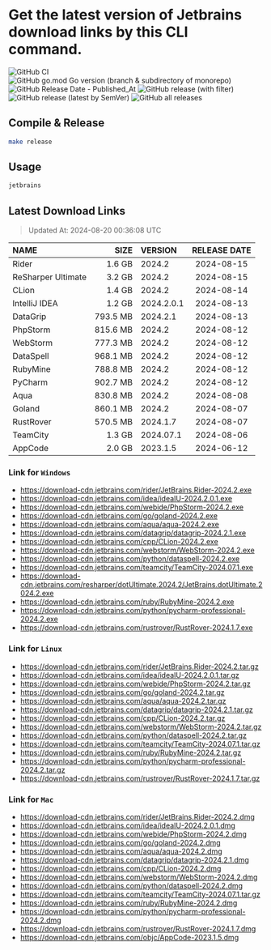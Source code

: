# Get the latest version of Jetbrains download links by this CLI command.

![GitHub CI](https://github.com/designinlife/jetbrains/actions/workflows/ci.yml/badge.svg)
![GitHub go.mod Go version (branch & subdirectory of monorepo)](https://img.shields.io/github/go-mod/go-version/designinlife/jetbrains/master)
![GitHub Release Date - Published_At](https://img.shields.io/github/release-date/designinlife/jetbrains)
![GitHub release (with filter)](https://img.shields.io/github/v/release/designinlife/jetbrains)
![GitHub release (latest by SemVer)](https://img.shields.io/github/downloads/designinlife/jetbrains/v1.1.10/total)
![GitHub all releases](https://img.shields.io/github/downloads/designinlife/jetbrains/total)

## Compile & Release

```bash
make release
```

## Usage

```bash
jetbrains
```

## Latest Download Links

> Updated At: 2024-08-20 00:36:08 UTC

| NAME | SIZE | VERSION | RELEASE DATE |
| :-- | --: | :-- | :--: |
| Rider | 1.6 GB | 2024.2 | 2024-08-15 |
| ReSharper Ultimate | 3.2 GB | 2024.2 | 2024-08-15 |
| CLion | 1.4 GB | 2024.2 | 2024-08-14 |
| IntelliJ IDEA | 1.2 GB | 2024.2.0.1 | 2024-08-13 |
| DataGrip | 793.5 MB | 2024.2.1 | 2024-08-13 |
| PhpStorm | 815.6 MB | 2024.2 | 2024-08-12 |
| WebStorm | 777.3 MB | 2024.2 | 2024-08-12 |
| DataSpell | 968.1 MB | 2024.2 | 2024-08-12 |
| RubyMine | 788.8 MB | 2024.2 | 2024-08-12 |
| PyCharm | 902.7 MB | 2024.2 | 2024-08-12 |
| Aqua | 830.8 MB | 2024.2 | 2024-08-08 |
| Goland | 860.1 MB | 2024.2 | 2024-08-07 |
| RustRover | 570.5 MB | 2024.1.7 | 2024-08-07 |
| TeamCity | 1.3 GB | 2024.07.1 | 2024-08-06 |
| AppCode | 2.0 GB | 2023.1.5 | 2024-06-12 |

### Link for `Windows`

* <https://download-cdn.jetbrains.com/rider/JetBrains.Rider-2024.2.exe>
* <https://download-cdn.jetbrains.com/idea/ideaIU-2024.2.0.1.exe>
* <https://download-cdn.jetbrains.com/webide/PhpStorm-2024.2.exe>
* <https://download-cdn.jetbrains.com/go/goland-2024.2.exe>
* <https://download-cdn.jetbrains.com/aqua/aqua-2024.2.exe>
* <https://download-cdn.jetbrains.com/datagrip/datagrip-2024.2.1.exe>
* <https://download-cdn.jetbrains.com/cpp/CLion-2024.2.exe>
* <https://download-cdn.jetbrains.com/webstorm/WebStorm-2024.2.exe>
* <https://download-cdn.jetbrains.com/python/dataspell-2024.2.exe>
* <https://download-cdn.jetbrains.com/teamcity/TeamCity-2024.07.1.exe>
* <https://download-cdn.jetbrains.com/resharper/dotUltimate.2024.2/JetBrains.dotUltimate.2024.2.exe>
* <https://download-cdn.jetbrains.com/ruby/RubyMine-2024.2.exe>
* <https://download-cdn.jetbrains.com/python/pycharm-professional-2024.2.exe>
* <https://download-cdn.jetbrains.com/rustrover/RustRover-2024.1.7.exe>

### Link for `Linux`

* <https://download-cdn.jetbrains.com/rider/JetBrains.Rider-2024.2.tar.gz>
* <https://download-cdn.jetbrains.com/idea/ideaIU-2024.2.0.1.tar.gz>
* <https://download-cdn.jetbrains.com/webide/PhpStorm-2024.2.tar.gz>
* <https://download-cdn.jetbrains.com/go/goland-2024.2.tar.gz>
* <https://download-cdn.jetbrains.com/aqua/aqua-2024.2.tar.gz>
* <https://download-cdn.jetbrains.com/datagrip/datagrip-2024.2.1.tar.gz>
* <https://download-cdn.jetbrains.com/cpp/CLion-2024.2.tar.gz>
* <https://download-cdn.jetbrains.com/webstorm/WebStorm-2024.2.tar.gz>
* <https://download-cdn.jetbrains.com/python/dataspell-2024.2.tar.gz>
* <https://download-cdn.jetbrains.com/teamcity/TeamCity-2024.07.1.tar.gz>
* <https://download-cdn.jetbrains.com/ruby/RubyMine-2024.2.tar.gz>
* <https://download-cdn.jetbrains.com/python/pycharm-professional-2024.2.tar.gz>
* <https://download-cdn.jetbrains.com/rustrover/RustRover-2024.1.7.tar.gz>

### Link for `Mac`

* <https://download-cdn.jetbrains.com/rider/JetBrains.Rider-2024.2.dmg>
* <https://download-cdn.jetbrains.com/idea/ideaIU-2024.2.0.1.dmg>
* <https://download-cdn.jetbrains.com/webide/PhpStorm-2024.2.dmg>
* <https://download-cdn.jetbrains.com/go/goland-2024.2.dmg>
* <https://download-cdn.jetbrains.com/aqua/aqua-2024.2.dmg>
* <https://download-cdn.jetbrains.com/datagrip/datagrip-2024.2.1.dmg>
* <https://download-cdn.jetbrains.com/cpp/CLion-2024.2.dmg>
* <https://download-cdn.jetbrains.com/webstorm/WebStorm-2024.2.dmg>
* <https://download-cdn.jetbrains.com/python/dataspell-2024.2.dmg>
* <https://download-cdn.jetbrains.com/teamcity/TeamCity-2024.07.1.tar.gz>
* <https://download-cdn.jetbrains.com/ruby/RubyMine-2024.2.dmg>
* <https://download-cdn.jetbrains.com/python/pycharm-professional-2024.2.dmg>
* <https://download-cdn.jetbrains.com/rustrover/RustRover-2024.1.7.dmg>
* <https://download-cdn.jetbrains.com/objc/AppCode-2023.1.5.dmg>
